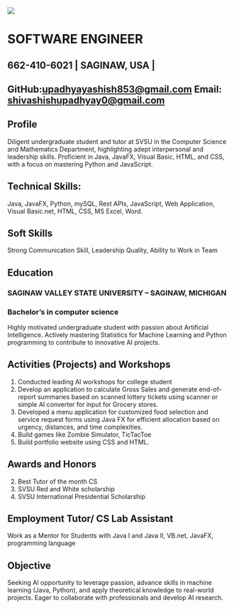 ![](https://github.com/supadhy1-tech/supadhy1.github.io/blob/main/headshot.jpg)
# SOFTWARE ENGINEER

## 662-410-6021 | SAGINAW, USA | 
## GitHub:upadhyayashish853@gmail.com                                  Email: shivashishupadhyay0@gmail.com      

		
## Profile		
Diligent undergraduate student and tutor at SVSU in the Computer Science and Mathematics Department, highlighting adept interpersonal and leadership skills. Proficient in Java, JavaFX, Visual Basic, HTML, and CSS, with a focus on mastering Python and JavaScript.

## Technical Skills:   	
Java, JavaFX, Python, mySQL, Rest APIs, JavaScript, Web Application, Visual Basic.net, HTML, CSS, MS Excel, Word.

## Soft Skills 
Strong Communication Skill, Leadership Quality, Ability to Work in Team

## Education		
### SAGINAW VALLEY STATE UNIVERSITY – SAGINAW, MICHIGAN
### Bachelor’s in computer science
Highly motivated undergraduate student with  passion about Artificial Intelligence. Actively mastering Statistics for Machine Learning and Python programming to contribute to innovative AI projects.

## Activities (Projects) and Workshops	
 1.	Conducted leading AI workshops for college student
 2. Develop an application to calculate Gross Sales and generate end-of-report summaries based on scanned lottery tickets using scanner or simple AI converter for input for Grocery 
      stores.
 3.	Developed a menu application for customized food selection and service request forms using Java FX for efficient allocation based on urgency, distances, and time complexities.
 4.   Build games like Zombie Simulator, TicTacToe
 5.	Build portfolio website using CSS and HTML.

## Awards and    Honors	
2.	Best Tutor of the month CS
3.	SVSU Red and White scholarship
4.	SVSU International Presidential Scholarship

## Employment		Tutor/ CS Lab Assistant
Work as a Mentor for Students with Java I and Java II, VB.net, JavaFX, programming language

                                       
## Objective 	
Seeking AI opportunity to leverage passion, advance skills in machine learning (Java, Python), and apply theoretical knowledge to real-world projects. Eager to collaborate with professionals and develop AI research.




